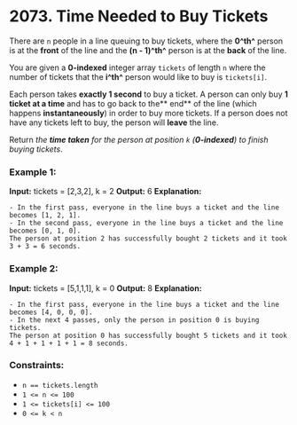 # 2073. Time Needed to Buy Tickets

There are `n` people in a line queuing to buy tickets, where the **0^th^** person is at the **front** of the line and the **(n - 1)^th^** person is at the **back** of the line.

You are given a **0-indexed** integer array `tickets` of length `n` where the number of tickets that the **i^th^** person would like to buy is `tickets[i]`.

Each person takes **exactly 1 second** to buy a ticket. A person can only buy **1 ticket at a time** and has to go back to the** end** of the line (which happens **instantaneously**) in order to buy more tickets. If a person does not have any tickets left to buy, the person will **leave** the line.

Return *the **time taken** for the person at position `k` (**0-indexed**) to finish buying tickets*.


### Example 1:
**Input:** tickets = [2,3,2], k = 2
**Output:** 6
**Explanation:** 
```
- In the first pass, everyone in the line buys a ticket and the line becomes [1, 2, 1].
- In the second pass, everyone in the line buys a ticket and the line becomes [0, 1, 0].
The person at position 2 has successfully bought 2 tickets and it took 3 + 3 = 6 seconds.
```

### Example 2:
**Input:** tickets = [5,1,1,1], k = 0
**Output:** 8
**Explanation:**
```
- In the first pass, everyone in the line buys a ticket and the line becomes [4, 0, 0, 0].
- In the next 4 passes, only the person in position 0 is buying tickets.
The person at position 0 has successfully bought 5 tickets and it took 4 + 1 + 1 + 1 + 1 = 8 seconds.
```
 
### Constraints:
- `n == tickets.length`
- `1 <= n <= 100`
- `1 <= tickets[i] <= 100`
- `0 <= k < n`